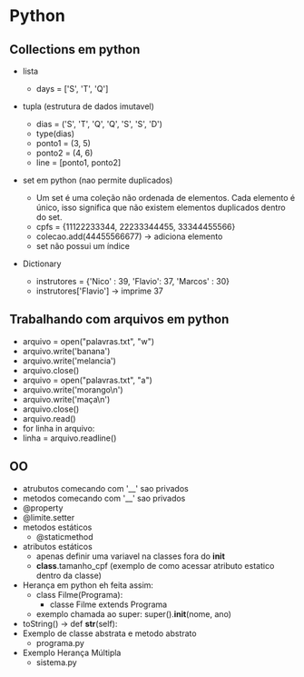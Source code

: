 # Python

## Collections em python

* lista
    * days = ['S', 'T', 'Q']

* tupla (estrutura de dados imutavel)
    * dias = ('S', 'T', 'Q', 'Q', 'S', 'S', 'D')
    * type(dias)
    * ponto1 = (3, 5)
    * ponto2 = (4, 6)
    * line = [ponto1, ponto2]

* set em python (nao permite duplicados)
    * Um set é uma coleção não ordenada de elementos. Cada elemento é único, isso significa que não existem elementos
      duplicados dentro do set.
    * cpfs = {11122233344, 22233344455, 33344455566}
    * colecao.add(44455566677) -> adiciona elemento
    * set não possui um índice

* Dictionary
    * instrutores = {'Nico' : 39, 'Flavio': 37, 'Marcos' : 30}
    * instrutores['Flavio'] -> imprime 37

## Trabalhando com arquivos em python

* arquivo = open("palavras.txt", "w")
* arquivo.write('banana')
* arquivo.write('melancia')
* arquivo.close()
* arquivo = open("palavras.txt", "a")
* arquivo.write('morango\n')
* arquivo.write('maça\n')
* arquivo.close()
* arquivo.read()
* for linha in arquivo:
* linha = arquivo.readline()

## OO

* atrubutos comecando com '__' sao privados
* metodos comecando com '__' sao privados
* @property
* @limite.setter
* metodos estáticos
    * @staticmethod
* atributos estáticos
    * apenas definir uma variavel na classes fora do __init__
    * __class__.tamanho_cpf (exemplo de como acessar atributo estatico dentro da classe)
* Herança em python eh feita assim:
    * class Filme(Programa):
        * classe Filme extends Programa
    * exemplo chamada ao super: super().__init__(nome, ano)
* toString() -> def __str__(self):
* Exemplo de classe abstrata e metodo abstrato
    * programa.py
* Exemplo Herança Múltipla
    * sistema.py